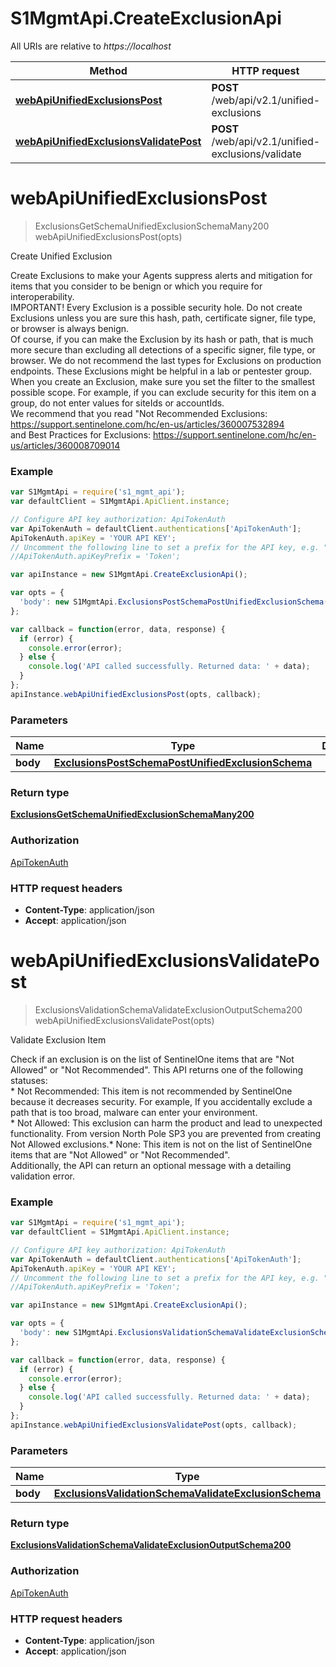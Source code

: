# S1MgmtApi.CreateExclusionApi

All URIs are relative to *https://localhost*

Method | HTTP request | Description
------------- | ------------- | -------------
[**webApiUnifiedExclusionsPost**](CreateExclusionApi.md#webApiUnifiedExclusionsPost) | **POST** /web/api/v2.1/unified-exclusions | Create Unified Exclusion
[**webApiUnifiedExclusionsValidatePost**](CreateExclusionApi.md#webApiUnifiedExclusionsValidatePost) | **POST** /web/api/v2.1/unified-exclusions/validate | Validate Exclusion Item


<a name="webApiUnifiedExclusionsPost"></a>
# **webApiUnifiedExclusionsPost**
> ExclusionsGetSchemaUnifiedExclusionSchemaMany200 webApiUnifiedExclusionsPost(opts)

Create Unified Exclusion

Create Exclusions to make your Agents suppress alerts and mitigation for items that you consider to be benign or which you require for interoperability.<br>IMPORTANT! Every Exclusion is a possible security hole. Do not create Exclusions unless you are sure this hash, path, certificate signer, file type, or browser is always benign.<br>Of course, if you can make the Exclusion by its hash or path, that is much more secure than excluding all detections of a specific signer, file type, or browser. We do not recommend the last types for Exclusions on production endpoints. These Exclusions might be helpful in a lab or pentester group. When you create an Exclusion, make sure you set the filter to the smallest possible scope. For example, if you can exclude security for this item on a group, do not enter values for siteIds or accountIds.<br>We recommend that you read \"Not Recommended Exclusions: https://support.sentinelone.com/hc/en-us/articles/360007532894<br> and Best Practices for Exclusions: https://support.sentinelone.com/hc/en-us/articles/360008709014

### Example
```javascript
var S1MgmtApi = require('s1_mgmt_api');
var defaultClient = S1MgmtApi.ApiClient.instance;

// Configure API key authorization: ApiTokenAuth
var ApiTokenAuth = defaultClient.authentications['ApiTokenAuth'];
ApiTokenAuth.apiKey = 'YOUR API KEY';
// Uncomment the following line to set a prefix for the API key, e.g. "Token" (defaults to null)
//ApiTokenAuth.apiKeyPrefix = 'Token';

var apiInstance = new S1MgmtApi.CreateExclusionApi();

var opts = { 
  'body': new S1MgmtApi.ExclusionsPostSchemaPostUnifiedExclusionSchema() // ExclusionsPostSchemaPostUnifiedExclusionSchema | 
};

var callback = function(error, data, response) {
  if (error) {
    console.error(error);
  } else {
    console.log('API called successfully. Returned data: ' + data);
  }
};
apiInstance.webApiUnifiedExclusionsPost(opts, callback);
```

### Parameters

Name | Type | Description  | Notes
------------- | ------------- | ------------- | -------------
 **body** | [**ExclusionsPostSchemaPostUnifiedExclusionSchema**](ExclusionsPostSchemaPostUnifiedExclusionSchema.md)|  | [optional] 

### Return type

[**ExclusionsGetSchemaUnifiedExclusionSchemaMany200**](ExclusionsGetSchemaUnifiedExclusionSchemaMany200.md)

### Authorization

[ApiTokenAuth](../README.md#ApiTokenAuth)

### HTTP request headers

 - **Content-Type**: application/json
 - **Accept**: application/json

<a name="webApiUnifiedExclusionsValidatePost"></a>
# **webApiUnifiedExclusionsValidatePost**
> ExclusionsValidationSchemaValidateExclusionOutputSchema200 webApiUnifiedExclusionsValidatePost(opts)

Validate Exclusion Item

Check if an exclusion is on the list of SentinelOne items that are \"Not Allowed\" or \"Not Recommended\". This API returns one of the following statuses:<br> * Not Recommended: This item is not recommended by SentinelOne because it decreases security. For example, If you accidentally exclude a path that is too broad, malware can enter your environment.<br>* Not Allowed: This exclusion can harm the product and lead to unexpected functionality. From version North Pole SP3 you are prevented from creating Not Allowed exclusions.* None: This item is not on the list of SentinelOne items that are \"Not Allowed\" or \"Not Recommended\".<br>Additionally, the API can return an optional message with a detailing validation error.

### Example
```javascript
var S1MgmtApi = require('s1_mgmt_api');
var defaultClient = S1MgmtApi.ApiClient.instance;

// Configure API key authorization: ApiTokenAuth
var ApiTokenAuth = defaultClient.authentications['ApiTokenAuth'];
ApiTokenAuth.apiKey = 'YOUR API KEY';
// Uncomment the following line to set a prefix for the API key, e.g. "Token" (defaults to null)
//ApiTokenAuth.apiKeyPrefix = 'Token';

var apiInstance = new S1MgmtApi.CreateExclusionApi();

var opts = { 
  'body': new S1MgmtApi.ExclusionsValidationSchemaValidateExclusionSchema() // ExclusionsValidationSchemaValidateExclusionSchema | 
};

var callback = function(error, data, response) {
  if (error) {
    console.error(error);
  } else {
    console.log('API called successfully. Returned data: ' + data);
  }
};
apiInstance.webApiUnifiedExclusionsValidatePost(opts, callback);
```

### Parameters

Name | Type | Description  | Notes
------------- | ------------- | ------------- | -------------
 **body** | [**ExclusionsValidationSchemaValidateExclusionSchema**](ExclusionsValidationSchemaValidateExclusionSchema.md)|  | [optional] 

### Return type

[**ExclusionsValidationSchemaValidateExclusionOutputSchema200**](ExclusionsValidationSchemaValidateExclusionOutputSchema200.md)

### Authorization

[ApiTokenAuth](../README.md#ApiTokenAuth)

### HTTP request headers

 - **Content-Type**: application/json
 - **Accept**: application/json

